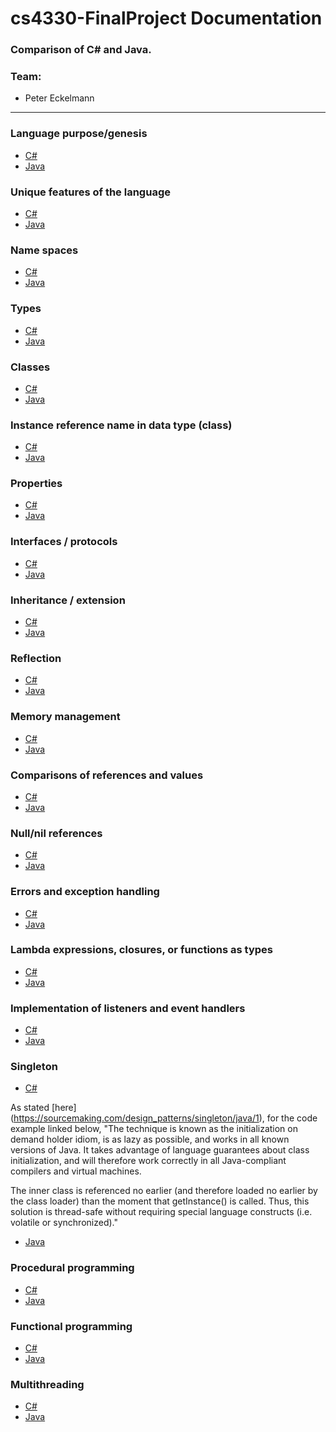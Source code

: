 # cs4330-FinalProject Documentation

### Comparison of C# and Java.

### Team: 
  - Peter Eckelmann
  
---

### Language purpose/genesis
  - [C#](https://github.com/pje279/cs4330-FinalProject/blob/master/01%20-%20Language%20purpose/Language%20purpose-C%23PlaceHolder.txt)
  - [Java](https://github.com/pje279/cs4330-FinalProject/blob/master/01%20-%20Language%20purpose/Language%20purpose-JavaPlaceHolder.txt)

### Unique features of the language
  - [C#](https://github.com/pje279/cs4330-FinalProject/blob/master/02%20-%20Unique%20features/Unique%20features-C%23PlaceHolder.txt)
  - [Java](https://github.com/pje279/cs4330-FinalProject/blob/master/02%20-%20Unique%20features/Unique%20features-JavaPlaceHolder.txt)

### Name spaces
  - [C#](https://github.com/pje279/cs4330-FinalProject/blob/master/03%20-%20Name%20spaces/Name%20spaces-C%23PlaceHolder.txt)
  - [Java](https://github.com/pje279/cs4330-FinalProject/blob/master/03%20-%20Name%20spaces/Name%20spaces-JavaPlaceHolder.txt)

### Types
  - [C#](https://github.com/pje279/cs4330-FinalProject/blob/master/04%20-%20Types/Types-C%23PlaceHolder.txt)
  - [Java](https://github.com/pje279/cs4330-FinalProject/blob/master/04%20-%20Types/Types-JavaPlaceHolder.txt)

### Classes
  - [C#](https://github.com/pje279/cs4330-FinalProject/blob/master/05%20-%20Classes/Classes-C%23PlaceHolder.txt)
  - [Java](https://github.com/pje279/cs4330-FinalProject/blob/master/05%20-%20Classes/Classes-JavaPlaceHolder.txt)

### Instance reference name in data type (class)
  - [C#](https://github.com/pje279/cs4330-FinalProject/blob/master/06%20-%20Instance%20reference%20name%20in%20data%20type%20(class)/Instance%20reference%20name%20in%20data%20type%20(class)-C%23PlaceHolder.txt)
  - [Java](https://github.com/pje279/cs4330-FinalProject/blob/master/06%20-%20Instance%20reference%20name%20in%20data%20type%20(class)/Instance%20reference%20name%20in%20data%20type%20(class)JavaPlaceHolder.txt)

### Properties
  - [C#](https://github.com/pje279/cs4330-FinalProject/blob/master/07%20-%20Properties/Properties-C%23PlaceHolder.txt)
  - [Java](https://github.com/pje279/cs4330-FinalProject/blob/master/07%20-%20Properties/Properties-JavaPlaceHolder.txt)

### Interfaces / protocols
  - [C#](https://github.com/pje279/cs4330-FinalProject/blob/master/08%20-%20Interfaces/Interfaces-C%23PlaceHolder.txt)
  - [Java](https://github.com/pje279/cs4330-FinalProject/blob/master/08%20-%20Interfaces/Interfaces-C%23PlaceHolder.txt)

### Inheritance / extension
  - [C#](https://github.com/pje279/cs4330-FinalProject/blob/master/09%20-%20Inheritence%20-%20extension/Inheritence%20-%20extension-C%23PlaceHolder.txt)
  - [Java](https://github.com/pje279/cs4330-FinalProject/blob/master/09%20-%20Inheritence%20-%20extension/Inheritence%20-%20extension-JavaPlaceHolder.txt)

### Reflection
  - [C#](https://github.com/pje279/cs4330-FinalProject/blob/master/10%20-%20Reflection/Reflection-C%23PlaceHolder.txt)
  - [Java](https://github.com/pje279/cs4330-FinalProject/blob/master/10%20-%20Reflection/Reflection-JavaPlaceHolder.txt)

### Memory management
  - [C#](https://github.com/pje279/cs4330-FinalProject/blob/master/11%20-%20Memory%20management/Memory%20management-C%23PlaceHolder.txt)
  - [Java](https://github.com/pje279/cs4330-FinalProject/blob/master/11%20-%20Memory%20management/Memory%20management-JavaPlaceHolder.txt)

### Comparisons of references and values
  - [C#](https://github.com/pje279/cs4330-FinalProject/blob/master/12%20-%20Comparisons%20of%20references%20and%20values/Comparisons%20of%20references%20and%20values-C%23PlaceHolder.txt)
  - [Java](https://github.com/pje279/cs4330-FinalProject/blob/master/12%20-%20Comparisons%20of%20references%20and%20values/Comparisons%20of%20references%20and%20values-JavaPlaceHolder.txt)

### Null/nil references
  - [C#](https://github.com/pje279/cs4330-FinalProject/blob/master/13%20-%20Null%20references/Null%20references-C%23PlaceHolder.txt)
  - [Java](https://github.com/pje279/cs4330-FinalProject/blob/master/13%20-%20Null%20references/Null%20references-JavaPlaceHolder.txt)

### Errors and exception handling
  - [C#](https://github.com/pje279/cs4330-FinalProject/blob/master/14%20-%20Errors%20and%20exception%20handling/Errors%20and%20exception%20handling-C%23PlaceHolder.txt)
  - [Java](https://github.com/pje279/cs4330-FinalProject/blob/master/14%20-%20Errors%20and%20exception%20handling/Errors%20and%20exception%20handling-JavaPlaceHolder.txt)

### Lambda expressions, closures, or functions as types
  - [C#](https://github.com/pje279/cs4330-FinalProject/blob/master/15%20-%20Lambda%20expressions%2C%20closures%2C%20or%20functions%20as%20types/Lambda%20expressions%2C%20closures%2C%20or%20functions%20as%20types-C%23PlaceHolder.txt)
  - [Java](https://github.com/pje279/cs4330-FinalProject/blob/master/15%20-%20Lambda%20expressions%2C%20closures%2C%20or%20functions%20as%20types/Lambda%20expressions%2C%20closures%2C%20or%20functions%20as%20types-JavaPlaceHolder.txt)

### Implementation of listeners and event handlers
  - [C#](https://github.com/pje279/cs4330-FinalProject/blob/master/16%20-%20Implementation%20of%20listeners%20and%20event%20handlers/Implementation%20of%20listeners%20and%20event%20handlers-C%23PlaceHolder.txt)
  - [Java](https://github.com/pje279/cs4330-FinalProject/blob/master/16%20-%20Implementation%20of%20listeners%20and%20event%20handlers/Implementation%20of%20listeners%20and%20event%20handlers-JavaPlaceHolder.txt)

### Singleton
  - [C#](https://github.com/pje279/cs4330-FinalProject/blob/master/17%20-%20Singleton/Singleton.cs)
  
  As stated [here] (https://sourcemaking.com/design_patterns/singleton/java/1), for the code example linked below, "The technique is known as the initialization on demand holder idiom, is as lazy as possible, and works in all known versions of Java. It takes advantage of language guarantees about class initialization, and will therefore work correctly in all Java-compliant compilers and virtual machines.

The inner class is referenced no earlier (and therefore loaded no earlier by the class loader) than the moment that getInstance() is called. Thus, this solution is thread-safe without requiring special language constructs (i.e. volatile or synchronized)."
  - [Java](https://github.com/pje279/cs4330-FinalProject/blob/master/17%20-%20Singleton/Singleton.java)

### Procedural programming
  - [C#](https://github.com/pje279/cs4330-FinalProject/blob/master/18%20-%20Procedural%20programming/Procedural%20programming-C%23PlaceHolder.txt)
  - [Java](https://github.com/pje279/cs4330-FinalProject/blob/master/18%20-%20Procedural%20programming/Procedural%20programming-JavaPlaceHolder.txt)

### Functional programming
  - [C#](https://github.com/pje279/cs4330-FinalProject/blob/master/19%20-%20Functional%20programming/Functional%20programming-C%23PlaceHolder.txt)
  - [Java](https://github.com/pje279/cs4330-FinalProject/blob/master/19%20-%20Functional%20programming/Functional%20programming-JavaPlaceHolder.txt)

### Multithreading
  - [C#](https://github.com/pje279/cs4330-FinalProject/blob/master/20%20-%20Multithreading/Multithreading-C%23PlaceHolder.txt)
  - [Java](https://github.com/pje279/cs4330-FinalProject/blob/master/20%20-%20Multithreading/Multithreading-JavaPlaceHolder.txt)
